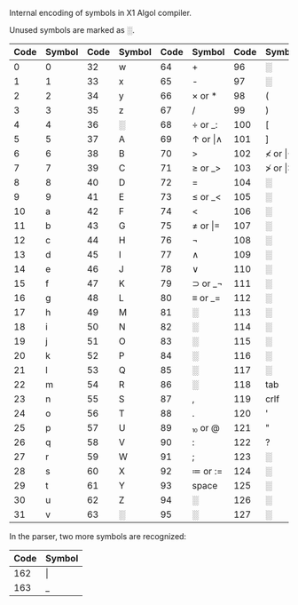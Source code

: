 Internal encoding of symbols in X1 Algol compiler.

Unused symbols are marked as ░.

|Code|Symbol|Code|Symbol|Code| Symbol   |Code | Symbol   |
| -- | ---- | -- | ---- | -- | -------- | --- | -------- |
| 0  | 0    | 32 | w    | 64 | +        | 96  | ░        |
| 1  | 1    | 33 | x    | 65 | -        | 97  | ░        |
| 2  | 2    | 34 | y    | 66 | × or *   | 98  | (        |
| 3  | 3    | 35 | z    | 67 | /        | 99  | )        |
| 4  | 4    | 36 | ░    | 68 | ÷ or _:  | 100 | [        |
| 5  | 5    | 37 | A    | 69 | ↑ or \|∧ | 101 | ]        |
| 6  | 6    | 38 | B    | 70 | >        | 102 | ≮ or \|< |
| 7  | 7    | 39 | C    | 71 | ≥ or _>  | 103 | ≯ or \|> |
| 8  | 8    | 40 | D    | 72 | =        | 104 | ░        |
| 9  | 9    | 41 | E    | 73 | ≤ or _<  | 105 | ░        |
| 10 | a    | 42 | F    | 74 | <        | 106 | ░        |
| 11 | b    | 43 | G    | 75 | ≠ or \|= | 107 | ░        |
| 12 | c    | 44 | H    | 76 | ¬        | 108 | ░        |
| 13 | d    | 45 | I    | 77 | ∧        | 109 | ░        |
| 14 | e    | 46 | J    | 78 | ∨        | 110 | ░        |
| 15 | f    | 47 | K    | 79 | ⊃ or _¬  | 111 | ░        |
| 16 | g    | 48 | L    | 80 | ≡ or _=  | 112 | ░        |
| 17 | h    | 49 | M    | 81 | ░        | 113 | ░        |
| 18 | i    | 50 | N    | 82 | ░        | 114 | ░        |
| 19 | j    | 51 | O    | 83 | ░        | 115 | ░        |
| 20 | k    | 52 | P    | 84 | ░        | 116 | ░        |
| 21 | l    | 53 | Q    | 85 | ░        | 117 | ░        |
| 22 | m    | 54 | R    | 86 | ░        | 118 | tab      |
| 23 | n    | 55 | S    | 87 | ,        | 119 | crlf     |
| 24 | o    | 56 | T    | 88 | .        | 120 | '        |
| 25 | p    | 57 | U    | 89 | ⏨ or @   | 121 | "        |
| 26 | q    | 58 | V    | 90 | :        | 122 | ?        |
| 27 | r    | 59 | W    | 91 | ;        | 123 | ░        |
| 28 | s    | 60 | X    | 92 | ≔ or :=  | 124 | ░        |
| 29 | t    | 61 | Y    | 93 | space    | 125 | ░        |
| 30 | u    | 62 | Z    | 94 | ░        | 126 | ░        |
| 31 | v    | 63 | ░    | 95 | ░        | 127 | ░        |

In the parser, two more symbols are recognized:

|Code |Symbol|
| --- | ---- |
| 162 | \|   |
| 163 | _    |
